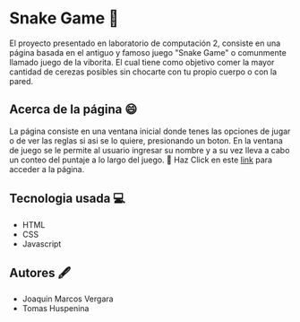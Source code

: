 # Snake Game :snake:
El proyecto presentado en laboratorio de computación 2, consiste en una página basada en el antiguo y famoso juego "Snake Game" o comunmente llamado juego de la viborita. El cual tiene como objetivo comer la mayor cantidad de cerezas posibles sin chocarte con tu propio cuerpo o con la pared. 

## Acerca de la página :smile:
La página consiste en una ventana inicial donde tenes las opciones de jugar o de ver las reglas si asi se lo quiere, presionando un boton. En la ventana de juego se le permite al usuario ingresar su nombre y a su vez lleva a cabo un conteo del puntaje a lo largo del juego. 
:pushpin: Haz Click en este [link](https://ucc-labcompu2.github.io/proyecto2023-marcos-huspenina/Proyecto/index.html) para acceder a la página. 

## Tecnologia usada :computer:
-  HTML
-  CSS
-  Javascript

## Autores :fountain_pen:
- Joaquin Marcos Vergara
- Tomas Huspenina
